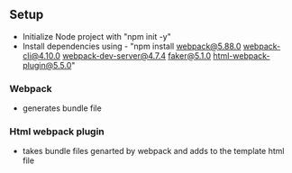 ## Setup

- Initialize Node project with "npm init -y"
- Install dependencies using - "npm install webpack@5.88.0 webpack-cli@4.10.0 webpack-dev-server@4.7.4 faker@5.1.0 html-webpack-plugin@5.5.0"


### Webpack
- generates bundle file

### Html webpack plugin
- takes bundle files genarted by webpack and adds to the template html file